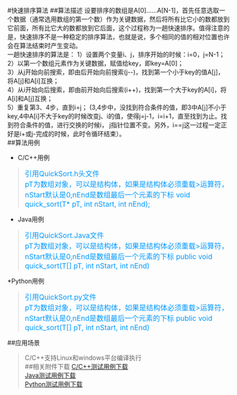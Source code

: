 #快速排序算法
##算法描述
设要排序的数组是A[0]……A[N-1]，首先任意选取一个数据（通常选用数组的第一个数）作为关键数据，然后将所有比它小的数都放到它前面，所有比它大的数都放到它后面，这个过程称为一趟快速排序。值得注意的是，快速排序不是一种稳定的排序算法，也就是说，多个相同的值的相对位置也许会在算法结束时产生变动。  
一趟快速排序的算法是：
1）设置两个变量i、j，排序开始的时候：i=0，j=N-1；  
2）以第一个数组元素作为关键数据，赋值给key，即key=A[0]；  
3）从j开始向前搜索，即由后开始向前搜索(j--)，找到第一个小于key的值A[j]，将A[j]和A[i]互换；  
4）从i开始向后搜索，即由前开始向后搜索(i++)，找到第一个大于key的A[i]，将A[i]和A[j]互换；  
5）重复第3、4步，直到i=j； (3,4步中，没找到符合条件的值，即3中A[j]不小于key,4中A[i]不大于key的时候改变j、i的值，使得j=j-1，i=i+1，直至找到为止。找到符合条件的值，进行交换的时候i， j指针位置不变。另外，i==j这一过程一定正好是i+或j-完成的时候，此时令循环结束）。  
##算法用例
* C/C++用例
><font color=#0099ff size=3>引用QuickSort.h头文件  
>pT为数组对象，可以是结构体，如果是结构体必须重载>运算符，nStart默认是0,nEnd是数组最后一个元素的下标
>void quick_sort(T* pT, int nStart, int nEnd);  
></font>    

* Java用例  
><font color=#0099ff size=3>引用QuickSort.Java文件  
>pT为数组对象，可以是结构体，如果是结构体必须重载>运算符，nStart默认是0,nEnd是数组最后一个元素的下标
>public void quick_sort(T[] pT, int nStart, int nEnd)   
></font>  

*Python用例  
><font color=#0099ff size=3>引用QuickSort.py文件  
>pT为数组对象，可以是结构体，如果是结构体必须重载>运算符，nStart默认是0,nEnd是数组最后一个元素的下标
>public void quick_sort(T[] pT, int nStart, int nEnd)   
></font>  

##应用场景
>C/C++支持Linux和windows平台编译执行  
##相关附件下载
>[C/C++测试用例下载](../Code/QuickSort_C++.rar)  
>[Java测试用例下载](../Code/QuickSort_Java.rar)  
>[Python测试用例下载](../Code/QuickSort_Python.rar)  
